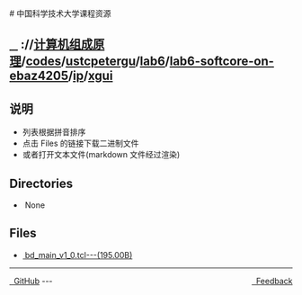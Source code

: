 
<head>
    <meta http-equiv="content-type" content="text/html; charset=utf-8">
    <link rel="stylesheet" href="https://use.fontawesome.com/releases/v5.8.1/css/all.css" integrity="sha384-50oBUHEmvpQ+1lW4y57PTFmhCaXp0ML5d60M1M7uH2+nqUivzIebhndOJK28anvf" crossorigin="anonymous">
    <title> 中国科学技术大学课程资源</title>
</head>
# 中国科学技术大学课程资源

<div>
  <h2>
    <a href="../index.html">&nbsp;&nbsp;<i class="fas fa-backward"></i>&nbsp;</a>
    :/<a href="../../../../../../../index.html"><i class="fas fa-home"></i></a>/<a href="../../../../../../index.html">计算机组成原理</a>/<a href="../../../../../index.html">codes</a>/<a href="../../../../index.html">ustcpetergu</a>/<a href="../../../index.html">lab6</a>/<a href="../../index.html">lab6-softcore-on-ebaz4205</a>/<a href="../index.html">ip</a>/<a href="index.html">xgui</a>
  </h2>
</div>

## 说明
- 列表根据拼音排序
- 点击 Files 的链接下载二进制文件
- 或者打开文本文件(markdown 文件经过渲染)

<h2> Directories &nbsp; <a href="https://download-directory.github.io/?url=https://github.com/USTC-Resource/USTC-Course/tree/master/计算机组成原理/codes/ustcpetergu/lab6/lab6-softcore-on-ebaz4205/ip/xgui" style="color:red;text-decoration:underline;" target="_black"><i class="fas fa-download"></i></a></h2>

<ul><li><i class="fas fa-meh"></i>&nbsp;None</li></ul>

## Files
<ul><li><a href="https://raw.githubusercontent.com/USTC-Resource/USTC-Course/master/计算机组成原理/codes/ustcpetergu/lab6/lab6-softcore-on-ebaz4205/ip/xgui/bd_main_v1_0.tcl"><i class="fas fa-file"></i>&nbsp;bd_main_v1_0.tcl---(195.00B)</a></li></ul>

---
<div style="text-decration:underline;display:inline">
  <a href="https://github.com/USTC-Resource/USTC-Course.git" target="_blank" rel="external"><i class="fab fa-github"></i>&nbsp; GitHub</a>
  <a href="mailto:&#122;huheqin1@gmail.com?subject=反馈与建议" style="float:right" target="_blank" rel="external"><i class="fas fa-envelope"></i>&nbsp; Feedback</a>
</div>
---


